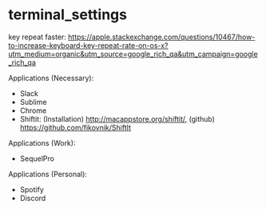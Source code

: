 # terminal_settings

key repeat faster: https://apple.stackexchange.com/questions/10467/how-to-increase-keyboard-key-repeat-rate-on-os-x?utm_medium=organic&utm_source=google_rich_qa&utm_campaign=google_rich_qa

Applications (Necessary):
* Slack
* Sublime
* Chrome
* Shiftit: (Installation) http://macappstore.org/shiftit/, (github) https://github.com/fikovnik/ShiftIt

Applications (Work):
* SequelPro

Applications (Personal):
* Spotify
* Discord
